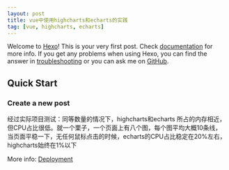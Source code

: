 ```yaml
---
layout: post
title: vue中使用highcharts和echarts的实践
tag: [vue, highcharts, echarts]
---
```

Welcome to [Hexo](https://hexo.io/)! This is your very first post. Check [documentation](https://hexo.io/docs/) for more info. If you get any problems when using Hexo, you can find the answer in [troubleshooting](https://hexo.io/docs/troubleshooting.html) or you can ask me on [GitHub](https://github.com/hexojs/hexo/issues).

## Quick Start

### Create a new post

  经过实际项目测试：同等数量的情况下，highcharts和echarts 所占的内存相近，但CPU占比很低。就一个栗子，一个页面上有八个图，每个图平均大概10条线，当页面平稳一下，无任何鼠标点击的时候，echarts的CPU占比稳定在20%左右，highcharts始终在1%以下

More info: [Deployment](https://hexo.io/docs/deployment.html)
